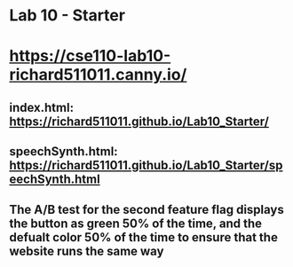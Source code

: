 # Lab 10 - Starter
# https://cse110-lab10-richard511011.canny.io/

## index.html: https://richard511011.github.io/Lab10_Starter/

## speechSynth.html: https://richard511011.github.io/Lab10_Starter/speechSynth.html

## The A/B test for the second feature flag displays the button as green 50% of the time, and the defualt color 50% of the time to ensure that the website runs the same way